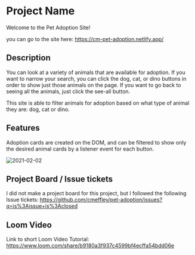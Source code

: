 # Project Name
Welcome to the Pet Adoption Site!

you can go to the site here:
https://cm-pet-adoption.netlify.app/

## Description
You can look at a variety of animals that are available for adoption. If you want to narrow your search, you can click the dog, cat, or dino buttons in order to show just those animals on the page. If you want to go back to seeing all the animals, just click the see-all button.

This site is able to filter animals for adoption based on what type of animal they are: dog, cat or dino.

## Features
Adoption cards are created on the DOM, and can be filtered to show only the desired animal cards by a listener event for each button.

![2021-02-02](https://user-images.githubusercontent.com/76795299/106633537-ef33c780-654c-11eb-9f63-60f51f9e3974.png)
## Project Board / Issue tickets
I did not make a project board for this project, but I followed the following Issue tickets:
https://github.com/cmeffley/pet-adoption/issues?q=is%3Aissue+is%3Aclosed

## Loom Video
Link to short Loom Video Tutorial:
https://www.loom.com/share/b9180a3f937c4599bf4ecffa54bdd06e
